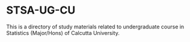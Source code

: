 # STSA-UG-CU
This is a directory of study materials related to undergraduate course in Statistics (Major/Hons) of Calcutta University. 
